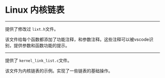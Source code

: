 # Linux 内核链表

---

提供了修改过 `lixt.h`文件。

该文件给每个函数都添加了功能注释，和参数注释。这些注释可以被vscode识别，提供参数和函数功能的提示。

---

提供了 `kernel_link_list.c`文件。

该文件为内核链表的示例。实现了一些链表的基础操作。

